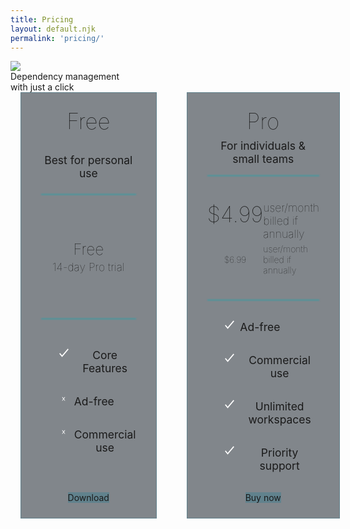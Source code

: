 ```yaml
---
title: Pricing
layout: default.njk
permalink: 'pricing/'
---
```


<style>
  #pricing-container {
    max-width: 1200px;
    min-height: 100vh;
    margin: 0 auto;
    padding: 0 1rem;
  }
  #pricing-tables {
    display: grid;
    grid-template-columns: 1fr 1fr;
    column-gap: 3rem;
  }
  .pricing-table {
    display: grid;
    background: rgba(48, 55, 64, 0.6);
    border: 1px solid #61828D;
    padding: 1.5rem 2rem;
    max-width: 400px;
    text-align: center;
    box-shadow: var(--default-shadow)
  }
  h1 {
    margin: 0 0 .5rem 0;
    font-size: 2.5em;
    filter: drop-shadow(var(--default-shadow));
    font-weight: 100;
  }
  .pricing-table > .description {
    font-size: 1.25em;
    text-shadow: var(--default-shadow)
  }
  .price-container {
    height: 200px;
    display: grid;
    grid-template-rows: 1fr auto auto 1fr;
    margin-top: 1rem;
  }
  .pro {
    height: 200px;
    display: grid;
    grid-column-rows: auto auto;
    grid-template-rows: 1fr auto auto 1fr;
    row-gap: 5px;
    margin-top: 1rem;
  }
  .pro > .separator {
    grid-column: 1 / span 2;
  }
  .separator {
    background: #0FA8B2;
    filter: blur(1px);
    height: 1px;
  }
  .separator:last-child {
    align-self: end;
  }
  h2 {
    margin: 0 0 .2rem 0;
    font-size: 1.75em;
    filter: drop-shadow(var(--default-shadow));
    font-weight: 100;
  }
  h3 {
    margin: auto 0;
    font-size: 1em;
    font-weight: 100;
  }
  .sub-description {
    font-size: 1.25em;
    font-weight: 100;
    text-shadow: var(--default-shadow)
  }
  .pro > .sub-description {
    text-align: left;
  }
  h3 + .sub-description {
    font-size: 1em;
  }
  .features {
    margin: 0 auto;
  }
  .feature {
    display: grid;
    justify-content: start;
    grid-template-columns: 25px auto;
    column-gap: 4px;
    margin: 2rem 0;
  }
  svg {
    max-width: 25px;
    max-height: 1em;
    filter: drop-shadow(var(--default-shadow));
  }
  .x svg {
    max-width: 20px;
    max-height: 1em;
  }
  .description {
    font-size: 1.25em;
    align-self: center;
    filter: drop-shadow(var(--default-shadow));
  }
  .free {
    background: #61828D;
    max-width: 300px;
    margin: auto auto 0 auto;
  }
  .free:hover {
    background: #62628D;
  }
</style>

<div class="logo-container">
  <img src="/img/logo.png" />
  <div id="slogan">Dependency management 
    <br /> with just a click
  </div>
</div>
<div id="pricing-container">
  <div id="pricing-tables">
    <div class="pricing-table">
      <h1 class="header">Free</h1>
      <span class="description">Best for personal use</span>
      <div class="price-container">
        <div class="separator"></div>
        <h2>Free</h2>
        <span class="sub-description">14-day Pro trial</span>
        <div class="separator"></div>
      </div>
      <ul class="features">
        <li class="feature">
          <div class="icon">
            <svg width="36" height="33" viewBox="0 0 36 33" fill="none" xmlns="http://www.w3.org/2000/svg">
              <path d="M2 18.0787L10.9492 29L34 2" stroke="white" stroke-width="4"/>
            </svg>
          </div>
          <div class="description">Core Features</div>
        </li>
        <li class="feature">
          <div class="icon x">
            <svg width="26" height="63" viewBox="0 0 26 63" fill="none" xmlns="http://www.w3.org/2000/svg">
              <path d="M10.176 29.848L1.296 17.272H6.096L12.72 26.968L19.296 17.272H24.048L15.168 29.848L24.528 43H19.728L12.72 32.728L5.616 43H0.864L10.176 29.848Z" fill="white"/>
            </svg>
          </div>
          <div class="description">Ad-free</div>
        </li>
        <li class="feature">
          <div class="icon x">
            <svg width="26" height="63" viewBox="0 0 26 63" fill="none" xmlns="http://www.w3.org/2000/svg">
              <path d="M10.176 29.848L1.296 17.272H6.096L12.72 26.968L19.296 17.272H24.048L15.168 29.848L24.528 43H19.728L12.72 32.728L5.616 43H0.864L10.176 29.848Z" fill="white"/>
            </svg>
          </div>
          <div class="description">Commercial use</div>
        </li>
      </ul>
      <div class="button free">Download</div>
    </div>
    <div class="pricing-table">
      <h1 class="header">Pro</h1>
      <span class="description">For individuals & small teams</span>
      <div class="price-container pro">
        <div class="separator"></div>
        <h1>$4.99</h1>
        <span class="sub-description">user/month <br />billed if annually</span>
        <h3>$6.99</h3>
        <span class="sub-description">user/month <br />billed if annually</span>
        <div class="separator"></div>
      </div>
      <ul class="features">
        <li class="feature">
          <div class="icon">
            <svg width="36" height="33" viewBox="0 0 36 33" fill="none" xmlns="http://www.w3.org/2000/svg">
              <path d="M2 18.0787L10.9492 29L34 2" stroke="white" stroke-width="4"/>
            </svg>
          </div>
          <div class="description">Ad-free</div>
        </li>
        <li class="feature">
          <div class="icon">
            <svg width="36" height="33" viewBox="0 0 36 33" fill="none" xmlns="http://www.w3.org/2000/svg">
              <path d="M2 18.0787L10.9492 29L34 2" stroke="white" stroke-width="4"/>
            </svg>
          </div>
          <div class="description">Commercial use</div>
        </li>
        <li class="feature">
          <div class="icon">
            <svg width="36" height="33" viewBox="0 0 36 33" fill="none" xmlns="http://www.w3.org/2000/svg">
              <path d="M2 18.0787L10.9492 29L34 2" stroke="white" stroke-width="4"/>
            </svg>
          </div>
          <div class="description">Unlimited workspaces</div>
        </li>
        <li class="feature">
          <div class="icon">
            <svg width="36" height="33" viewBox="0 0 36 33" fill="none" xmlns="http://www.w3.org/2000/svg">
              <path d="M2 18.0787L10.9492 29L34 2" stroke="white" stroke-width="4"/>
            </svg>
          </div>
          <div class="description">Priority support </div>
        </li>
      </ul>
      <div class="button free">Buy now</div>
    </div>
  </div>
</div>
